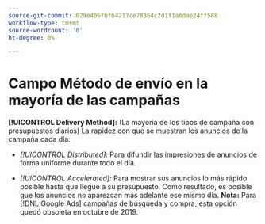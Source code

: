 ```yaml
---
source-git-commit: 029e406fbfb4217ce78364c2d1f1a6dae24ff588
workflow-type: tm+mt
source-wordcount: '0'
ht-degree: 0%

---
```

# Campo Método de envío en la mayoría de las campañas

**[!UICONTROL Delivery Method]:** (La mayoría de los tipos de campaña con presupuestos diarios) La rapidez con que se muestran los anuncios de la campaña cada día:

* *[!UICONTROL Distributed]:* Para difundir las impresiones de anuncios de forma uniforme durante todo el día.

* *[!UICONTROL Accelerated]:* Para mostrar sus anuncios lo más rápido posible hasta que llegue a su presupuesto. Como resultado, es posible que los anuncios no aparezcan más adelante ese mismo día. **Nota:** Para [!DNL Google Ads] campañas de búsqueda y compra, esta opción quedó obsoleta en octubre de 2019.

